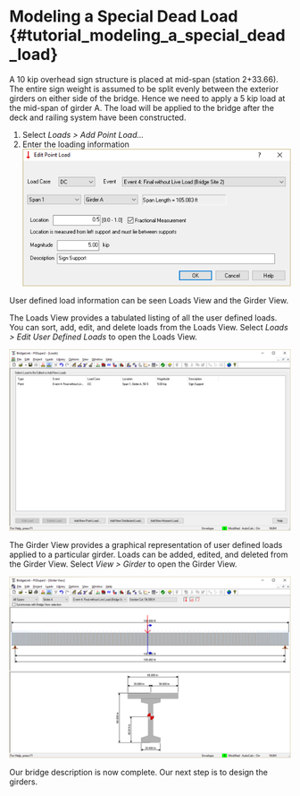 Modeling a Special Dead Load {#tutorial_modeling_a_special_dead_load}
==============================
A 10 kip overhead sign structure is placed at mid-span (station 2+33.66). The entire sign weight is assumed to be split evenly between the exterior girders on either side of the bridge. Hence we need to apply a 5 kip load at the mid-span of girder A. The load will be applied to the bridge after the deck and railing system have been constructed.

1. Select *Loads > Add Point Load...*
2. Enter the loading information ![](Tutorial_General_Point_Load.png)

User defined load information can be seen Loads View and the Girder View.

The Loads View provides a tabulated listing of all the user defined loads. You can sort, add, edit, and delete loads from the Loads View. Select *Loads > Edit User Defined Loads* to open the Loads View.

![](Tutorial_General_Loads_View.png)

The Girder View provides a graphical representation of user defined loads applied to a particular girder. Loads can be added, edited, and deleted from the Girder View. Select *View > Girder* to open the Girder View.

![](Tutorial_General_Girder_View.png)

Our bridge description is now complete. Our next step is to design the girders.

